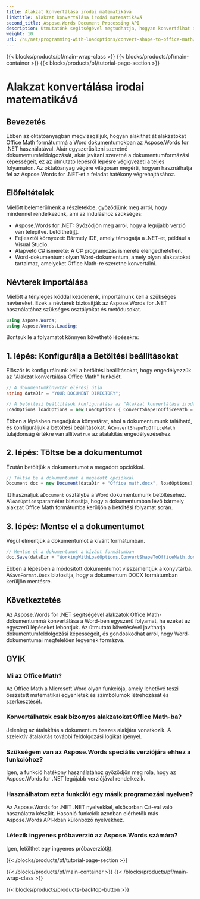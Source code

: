 ```yaml
---
title: Alakzat konvertálása irodai matematikává
linktitle: Alakzat konvertálása irodai matematikává
second_title: Aspose.Words Document Processing API
description: Útmutatónk segítségével megtudhatja, hogyan konvertálhat alakzatokat Office Math formátummá Word dokumentumokban az Aspose.Words for .NET használatával. Fokozza a dokumentum formázását erőfeszítés nélkül.
weight: 10
url: /hu/net/programming-with-loadoptions/convert-shape-to-office-math/
---
```


{{< blocks/products/pf/main-wrap-class >}}
{{< blocks/products/pf/main-container >}}
{{< blocks/products/pf/tutorial-page-section >}}

# Alakzat konvertálása irodai matematikává

## Bevezetés

Ebben az oktatóanyagban megvizsgáljuk, hogyan alakíthat át alakzatokat Office Math formátummá a Word dokumentumokban az Aspose.Words for .NET használatával. Akár egyszerűsíteni szeretné dokumentumfeldolgozását, akár javítani szeretné a dokumentumformázási képességeit, ez az útmutató lépésről lépésre végigvezeti a teljes folyamaton. Az oktatóanyag végére világosan megérti, hogyan használhatja fel az Aspose.Words for .NET-et a feladat hatékony végrehajtásához.

## Előfeltételek

Mielőtt belemerülnénk a részletekbe, győződjünk meg arról, hogy mindennel rendelkezünk, ami az induláshoz szükséges:

- Aspose.Words for .NET: Győződjön meg arról, hogy a legújabb verzió van telepítve. Letöltheti[itt](https://releases.aspose.com/words/net/).
- Fejlesztői környezet: Bármely IDE, amely támogatja a .NET-et, például a Visual Studio.
- Alapvető C# ismerete: A C# programozás ismerete elengedhetetlen.
- Word-dokumentum: olyan Word-dokumentum, amely olyan alakzatokat tartalmaz, amelyeket Office Math-re szeretne konvertálni.

## Névterek importálása

Mielőtt a tényleges kóddal kezdenénk, importálnunk kell a szükséges névtereket. Ezek a névterek biztosítják az Aspose.Words for .NET használatához szükséges osztályokat és metódusokat.

```csharp
using Aspose.Words;
using Aspose.Words.Loading;
```

Bontsuk le a folyamatot könnyen követhető lépésekre:

## 1. lépés: Konfigurálja a Betöltési beállításokat

Először is konfigurálnunk kell a betöltési beállításokat, hogy engedélyezzük az "Alakzat konvertálása Office Math" funkciót.

```csharp
// A dokumentumkönyvtár elérési útja
string dataDir = "YOUR DOCUMENT DIRECTORY";

// A betöltési beállítások konfigurálása az "Alakzat konvertálása irodai matematikává" funkcióval
LoadOptions loadOptions = new LoadOptions { ConvertShapeToOfficeMath = true };
```

 Ebben a lépésben megadjuk a könyvtárat, ahol a dokumentumunk található, és konfiguráljuk a betöltési beállításokat. A`ConvertShapeToOfficeMath` tulajdonság értékre van állítva`true` az átalakítás engedélyezéséhez.

## 2. lépés: Töltse be a dokumentumot

Ezután betöltjük a dokumentumot a megadott opciókkal.

```csharp
// Töltse be a dokumentumot a megadott opciókkal
Document doc = new Document(dataDir + "Office math.docx", loadOptions);
```

 Itt használjuk a`Document` osztályba a Word dokumentumunk betöltéséhez. A`loadOptions`paraméter biztosítja, hogy a dokumentumban lévő bármely alakzat Office Math formátumba kerüljön a betöltési folyamat során.

## 3. lépés: Mentse el a dokumentumot

Végül elmentjük a dokumentumot a kívánt formátumban.

```csharp
// Mentse el a dokumentumot a kívánt formátumban
doc.Save(dataDir + "WorkingWithLoadOptions.ConvertShapeToOfficeMath.docx", SaveFormat.Docx);
```

 Ebben a lépésben a módosított dokumentumot visszamentjük a könyvtárba. A`SaveFormat.Docx` biztosítja, hogy a dokumentum DOCX formátumban kerüljön mentésre.

## Következtetés

Az Aspose.Words for .NET segítségével alakzatok Office Math-dokumentummá konvertálása a Word-ben egyszerű folyamat, ha ezeket az egyszerű lépéseket lebontjuk. Az útmutató követésével javíthatja dokumentumfeldolgozási képességeit, és gondoskodhat arról, hogy Word-dokumentumai megfelelően legyenek formázva.

## GYIK

### Mi az Office Math?  
Az Office Math a Microsoft Word olyan funkciója, amely lehetővé teszi összetett matematikai egyenletek és szimbólumok létrehozását és szerkesztését.

### Konvertálhatok csak bizonyos alakzatokat Office Math-ba?  
Jelenleg az átalakítás a dokumentum összes alakjára vonatkozik. A szelektív átalakítás további feldolgozási logikát igényel.

### Szükségem van az Aspose.Words speciális verziójára ehhez a funkcióhoz?  
Igen, a funkció hatékony használatához győződjön meg róla, hogy az Aspose.Words for .NET legújabb verziójával rendelkezik.

### Használhatom ezt a funkciót egy másik programozási nyelven?  
Az Aspose.Words for .NET .NET nyelvekkel, elsősorban C#-val való használatra készült. Hasonló funkciók azonban elérhetők más Aspose.Words API-kban különböző nyelvekhez.

### Létezik ingyenes próbaverzió az Aspose.Words számára?  
 Igen, letölthet egy ingyenes próbaverziót[itt](https://releases.aspose.com/).

{{< /blocks/products/pf/tutorial-page-section >}}

{{< /blocks/products/pf/main-container >}}
{{< /blocks/products/pf/main-wrap-class >}}

{{< blocks/products/products-backtop-button >}}
